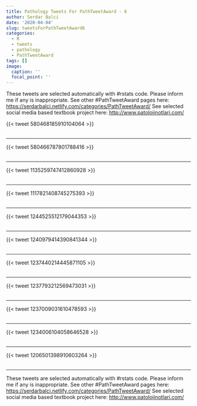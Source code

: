 ```yaml
---
title: Pathology Tweets For PathTweetAward - 6
author: Serdar Balci
date: '2020-04-04'
slug: tweetsForPathTweetAward6
categories:
  - R
  - tweets
  - pathology
  - PathTweetAward
tags: []
image:
  caption: ''
  focal_point: ''
---
```



These tweets are selected automatically with #rstats code. Please inform me if any is inappropriate.
See other #PathTweetAward pages here: https://serdarbalci.netlify.com/categories/PathTweetAward/ 
See selected social media based textbook project here: http://www.patolojinotlari.com/

{{< tweet 580468185910104064 >}}
<br>
<br>
<hr>
{{< tweet 580466787801788416 >}}
<br>
<br>
<hr>
{{< tweet 1135259747412860928 >}}
<br>
<br>
<hr>
{{< tweet 1117821408745275393 >}}
<br>
<br>
<hr>
{{< tweet 1244525512179044353 >}}
<br>
<br>
<hr>
{{< tweet 1240979414390841344 >}}
<br>
<br>
<hr>
{{< tweet 1237440214445871105 >}}
<br>
<br>
<hr>
{{< tweet 1237793212569473031 >}}
<br>
<br>
<hr>
{{< tweet 1237009031610478593 >}}
<br>
<br>
<hr>
{{< tweet 1234006104058646528 >}}
<br>
<br>
<hr>
{{< tweet 1206501398910603264 >}}
<br>
<br>
<hr>


These tweets are selected automatically with #rstats code. Please inform me if any is inappropriate.
See other #PathTweetAward pages here: https://serdarbalci.netlify.com/categories/PathTweetAward/ 
See selected social media based textbook project here: http://www.patolojinotlari.com/
